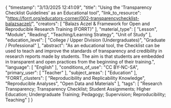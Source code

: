 {
    "timestamp": "3/13/2025 12:41:09",
    "title": "Using the 'Transparency Checklist Guidelines' as an Educational tool",
    "link_to_resource": "https://forrt.org/educators-corner/002-transparencychecklist-balazsaczel/",
    "creators": [
        "Balazs Aczel & Framework for Open and Reproducible Research Training (FORRT)"
    ],
    "material_type": [
        "Lesson",
        "Module",
        "Reading",
        "Teaching/Learning Strategy",
        "Unit of Study"
    ],
    "education_level": [
        "College / Upper Division (Undergraduates)",
        "Graduate / Professional"
    ],
    "abstract": "As an educational tool, the Checklist can be used to teach and improve the standards of transparency and credibility in research reports made by students. The aim is that students are embedded in transparent and open practices from the beginning of their training.",
    "language": [
        "English"
    ],
    "conditions_of_use": "CC BY-NC-SA",
    "primary_user": [
        "Teacher"
    ],
    "subject_areas": [
        "Education"
    ],
    "FORRT_clusters": [
        "Reproducibility and Replicability Knowledge",
        "Reproducible Analyses",
        "Open Data and Materials"
    ],
    "tags": [
        "Research Transparency; Transparency Checklist; Student Assignments; Higher Education; Undergraduate Training; Pedagogy; Supervision; Reproducibility; Teaching"
    ]
}